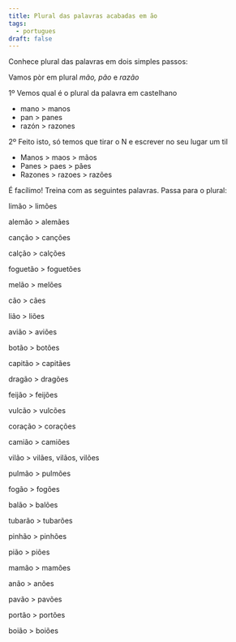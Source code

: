 ```yaml
---
title: Plural das palavras acabadas em ão
tags:
  - portugues
draft: false
---
```

Conhece plural das palavras em dois simples passos:

Vamos pòr em plural *mão, pão* e *razão*

1º Vemos qual é o plural da palavra em castelhano

* mano > manos
* pan > panes
* razón > razones

2º Feito isto, só temos que tirar o N e escrever no seu lugar um til

* Manos > maos > mãos
* Panes > paes > pães
* Razones > razoes > razões



É facílimo! Treina com as seguintes palavras. Passa para o plural:

limão > limões

alemão > alemães

canção > canções

calção > calções

foguetão > foguetões

melão > melões

cão > cães

lião > liões

avião > aviões

botão > botões

capitão > capitães

dragão > dragões

feijão > feijões

vulcão > vulcões

coração > corações

camião > camiões

vilão > vilães, vilãos, vilões

pulmão > pulmões

fogão > fogões

balão > balões

tubarão > tubarões

pinhão > pinhões

pião > piões

mamão > mamões

anão > anões

pavão > pavões

portão > portões

boião > boiões